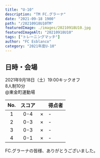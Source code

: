 ```yaml
---
title: "U-10"
description: "TM FC.グラーナ"
date: "2021-09-18 1900"
path: "/20210918U10TM"
featuredImage: ./images/20210918U10.jpg
featuredImageAlt: "20210918U10"
tags: ["トレーニングマッチ"]
author: "FC Esblanco"
category: "2021年度U-10"
---
```



## 日時・会場

2021年9月18日（土）19:00キックオフ  
8人制10分  
@東金町運動場

| No.| スコア |   | 得点者  |
|:--:|:------:|:-:|:--------|
| 1  | 0-4 | × |- |
| 2  | 0-3 | × |- |
| 3  | 0-3 | × |- |
| 4  | 0-1 | × |- |



FC.グラーナの皆様、ありがとうございました。
